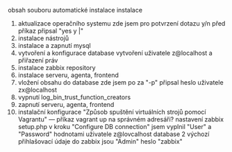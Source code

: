 obsah souboru automatické instalace
instalace
1. aktualizace operačního systemu
zde jsem pro potvrzení dotazu y/n před příkaz připsal "yes y |"
2. instalace nástrojů
3. instalace a zapnutí mysql
4. vytvoření a konfigurace database
vytvoření uživatele z@localhost a přiřazení práv
5. instalace zabbix repository
6. instalace serveru, agenta, frontend
7. vložení obsahu do database
zde jsem po za "-p" připsal heslo uživatele zx@localhost
8. vypnutí log_bin_trust_function_creators
9. zapnutí serveru, agenta, frontend
10. instalační konfigurace
"Způsob spuštění virtuálních strojů pomocí Vagrantu" — příkaz vagrant up na správném adresáři?
nastavení zabbix setup.php
v kroku "Configure DB connection"
jsem vyplnil "User" a "Password" hodnotami uživatele z@lovcalhost database
2
výchozí přihlašovací údaje do zabbix jsou "Admin" heslo "zabbix"